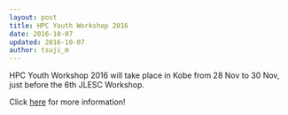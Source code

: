 ```yaml
---
layout: post
title: HPC Youth Workshop 2016
date: 2016-10-07
updated: 2016-10-07
author: tsuji_m
---
```

HPC Youth Workshop 2016 will take place in Kobe from 28 Nov to 30 Nov, 
just before the 6th JLESC Workshop.

<!--more-->

Click [here](http://www.aics.riken.jp/en/events/161007.html) for more information!
